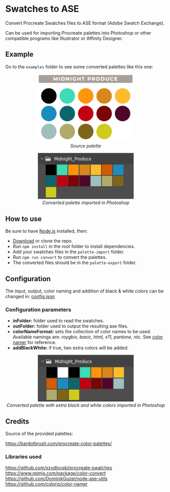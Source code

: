 # Swatches to ASE

Convert Procreate Swatches files to ASE format (Adobe Swatch Exchange).

Can be used for importing Procreate palettes into Photoshop or other compatible programs like Illustrator or Affinity Designer.

## Example

Go to the `examples` folder to see some converted palettes like this one:

<p align="center">
  <img src="examples/source.png" alt="source palette" width="300px"/>
  <br>
  <i>Source palette</i>
</p>

<p align="center">
  <img src="examples/ps.png" alt="converted palette" width="300px"/>
  <br>
  <i>Converted palette imported in Photoshop</i>
</p>

## How to use

Be sure to have [Node.js](https://nodejs.org/en/download/) installed, then:

- [Download](https://github.com/joanroig/swatches-to-ase/archive/refs/heads/main.zip) or clone the repo.
- Run `npm install` in the root folder to install dependencies.
- Add your swatches files in the `palette-import` folder.
- Run `npm run convert` to convert the palettes.
- The converted files should be in the `palette-export` folder.

## Configuration

The input, output, color naming and addition of black & white colors can be changed in: [config.json](config.json)

### Configuration parameters

- **inFolder:** folder used to read the swatches.
- **outFolder:** folder used to output the resulting ase files.
- **colorNameFormat:** sets the collection of color names to be used. Available namings are: _roygbiv, basic, html, x11, pantone, ntc_. See [color namer](https://github.com/colorjs/color-namer) for reference.
- **addBlackWhite:** if true, two extra colors will be added:

<p align="center">
  <img src="examples/ps-bw.png" alt="converted palette" width="300px"/>
  <br>
  <i>Converted palette with extra black and white colors imported in Photoshop</i>
</p>

## Credits

Source of the provided palettes:

https://bardotbrush.com/procreate-color-palettes/

### Libraries used

https://github.com/szydlovski/procreate-swatches
https://www.npmjs.com/package/color-convert
https://github.com/DominikGuzei/node-ase-utils
https://github.com/colorjs/color-namer
